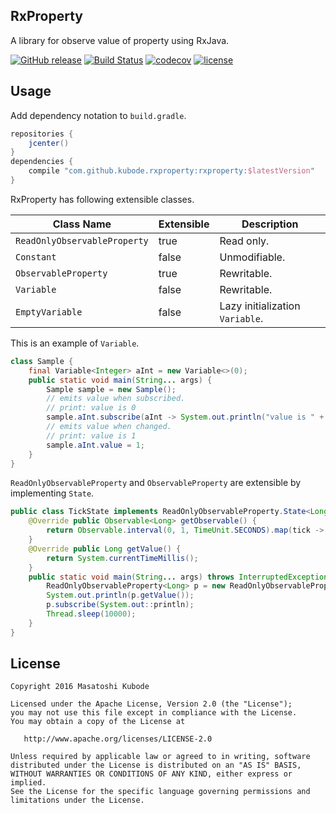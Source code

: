 RxProperty
---

A library for observe value of property using RxJava.

[![GitHub release](https://img.shields.io/github/release/kubode/RxProperty.svg?maxAge=2592000)]()
[![Build Status](https://travis-ci.org/kubode/RxProperty.svg?branch=master)](https://travis-ci.org/kubode/RxProperty)
[![codecov](https://codecov.io/gh/kubode/RxProperty/branch/master/graph/badge.svg)](https://codecov.io/gh/kubode/RxProperty)
[![license](https://img.shields.io/github/license/kubode/RxProperty.svg?maxAge=2592000)]()


Usage
---

Add dependency notation to `build.gradle`.

```gradle
repositories {
    jcenter()
}
dependencies {
    compile "com.github.kubode.rxproperty:rxproperty:$latestVersion"
}
```

RxProperty has following extensible classes.

| Class Name | Extensible | Description |
| --- | --- | --- |
| `ReadOnlyObservableProperty` | true | Read only. |
| `Constant` | false | Unmodifiable. |
| `ObservableProperty` | true | Rewritable. |
| `Variable` | false | Rewritable. |
| `EmptyVariable` | false | Lazy initialization `Variable`. |

This is an example of `Variable`.

```java
class Sample {
    final Variable<Integer> aInt = new Variable<>(0);
    public static void main(String... args) {
        Sample sample = new Sample();
        // emits value when subscribed.
        // print: value is 0
        sample.aInt.subscribe(aInt -> System.out.println("value is " + aInt));
        // emits value when changed.
        // print: value is 1
        sample.aInt.value = 1;
    }
}
```

`ReadOnlyObservableProperty` and `ObservableProperty` are extensible by implementing `State`.

```java
public class TickState implements ReadOnlyObservableProperty.State<Long> {
    @Override public Observable<Long> getObservable() {
        return Observable.interval(0, 1, TimeUnit.SECONDS).map(tick -> getValue());
    }
    @Override public Long getValue() {
        return System.currentTimeMillis();
    }
    public static void main(String... args) throws InterruptedException {
        ReadOnlyObservableProperty<Long> p = new ReadOnlyObservableProperty<>(new TickState());
        System.out.println(p.getValue());
        p.subscribe(System.out::println);
        Thread.sleep(10000);
    }
}
```


License
---

```
Copyright 2016 Masatoshi Kubode

Licensed under the Apache License, Version 2.0 (the "License");
you may not use this file except in compliance with the License.
You may obtain a copy of the License at

   http://www.apache.org/licenses/LICENSE-2.0

Unless required by applicable law or agreed to in writing, software
distributed under the License is distributed on an "AS IS" BASIS,
WITHOUT WARRANTIES OR CONDITIONS OF ANY KIND, either express or implied.
See the License for the specific language governing permissions and
limitations under the License.
```
